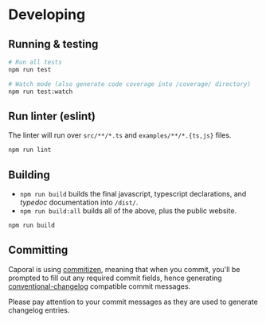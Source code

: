 # Developing

## Running & testing

```bash
# Run all tests
npm run test
```

```bash
# Watch mode (also generate code coverage into /coverage/ directory)
npm run test:watch
```

## Run linter (eslint)

The linter will run over `src/**/*.ts` and `examples/**/*.{ts,js}` files.

```bash
npm run lint
```

## Building

- `npm run build` builds the final javascript, typescript declarations, and _typedoc_ documentation into `/dist/`.
- `npm run build:all` builds all of the above, plus the public website.

```bash
npm run build
```

## Committing

Caporal is using [commitizen](https://github.com/commitizen/cz-cli), meaning that when you commit, you'll be prompted to fill out any required commit fields, hence generating [conventional-changelog](https://github.com/conventional-changelog/conventional-changelog) compatible commit messages.

Please pay attention to your commit messages as they are used to generate changelog entries.

